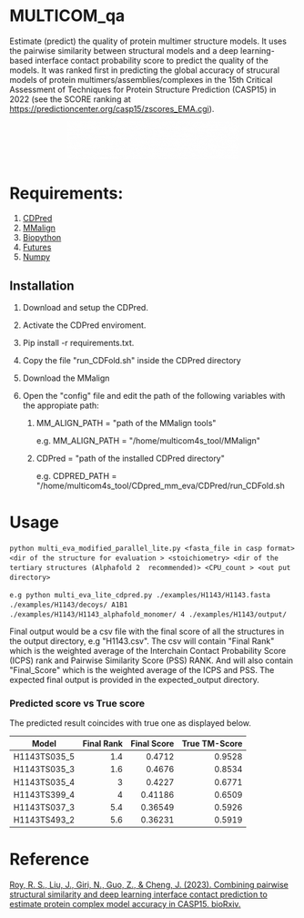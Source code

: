 # MULTICOM_qa 
Estimate (predict) the quality of protein multimer structure models. It uses the pairwise similarity between structural models and a deep learning-based interface contact probability score to predict the quality of the models. It was ranked first in predicting the global accuracy of strucural models of protein multimers/assemblies/complexes in the 15th Critical Assessment of Techniques for Protein Structure Prediction (CASP15) in 2022 (see the SCORE ranking at https://predictioncenter.org/casp15/zscores_EMA.cgi).



<p align="center">
  <img alt="not found"  width="60%" height="20%" src="/examples/asset/multicom_qa.gif">
</p>


# Requirements:
1. [CDPred](https://github.com/BioinfoMachineLearning/CDPred)
2. [MMalign](https://zhanggroup.org/MM-align/)
3. [Biopython](https://biopython.org/)
4. [Futures](https://docs.python.org/3/library/concurrent.futures.html)
5. [Numpy](https://numpy.org/install/)
  
## Installation
1. Download and setup the CDPred.


2. Activate the  CDPred enviroment.


3. Pip install -r requirements.txt.


4. Copy the  file "run_CDFold.sh" inside the CDPred directory


5. Download the MMalign 


6. Open the "config" file and edit the path of the following variables with the appropiate path:

    1. MM_ALIGN_PATH = "path of the MMalign tools"
        
       e.g.   MM_ALIGN_PATH = "/home/multicom4s_tool/MMalign"
   
    2. CDPred = "path of the installed CDPred directory" 

       e.g.   CDPRED_PATH = "/home/multicom4s_tool/CDpred_mm_eva/CDPred/run_CDFold.sh
   

# Usage

```python multi_eva_modified_parallel_lite.py <fasta_file in casp format> <dir of the structure for evaluation > <stoichiometry> <dir of the tertiary structures (Alphafold 2  recommended)> <CPU_count > <out put directory>```

```e.g python multi_eva_lite_cdpred.py ./examples/H1143/H1143.fasta ./examples/H1143/decoys/ A1B1 ./examples/H1143/H1143_alphafold_monomer/ 4 ./examples/H1143/output/```

Final output would be a csv file with the final score of all the structures in the output directory, e.g "H1143.csv". The csv will contain "Final Rank" which is the weighted average of the Interchain Contact Probability Score (ICPS) rank and Pairwise Similarity Score (PSS) RANK.  And will also contain "Final_Score" which is the weighted average of the ICPS and PSS. The expected final output is provided in the expected_output directory.   



### Predicted score vs True score



The predicted result coincides with true one as displayed below. 

| Model  | Final Rank | Final Score | True TM-Score|
| ------------- | ---: | ---:  | ---:  |
|H1143TS035_5 | 1.4  |0.4712|0.9528 |
|H1143TS035_3 | 1.6  |0.4676|0.8534 |
|H1143TS035_4 | 3    |0.4227 |0.6771 |
|H1143TS399_4 | 4  |0.41186 |0.6509 |
|H1143TS037_3 | 5.4  |0.36549 |0.5926 |
|H1143TS493_2 | 5.6  |0.36231 |0.5919 |



# Reference


[Roy, R. S., Liu, J., Giri, N., Guo, Z., & Cheng, J. (2023). Combining pairwise structural similarity and deep learning interface contact prediction to estimate protein complex model accuracy in CASP15. bioRxiv.](https://doi.org/10.1101/2023.03.08.531814)